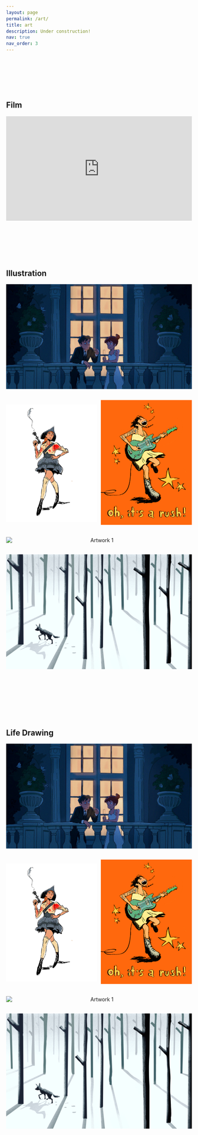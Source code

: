 ```yaml
---
layout: page
permalink: /art/
title: art
description: Under construction!
nav: true
nav_order: 3
---
```


<style>
  .art-section {
    display: flex;
    flex-direction: column;
    margin: 100px 0;
  }

  .art-row {
    display: flex;
    justify-content: space-between;
    width: 100%;
    gap: 10px; /* Minimized gap between images */
    margin-bottom: 20px; /* Controlled space between rows */
  }

  .art-item {
    flex: 1;
    text-align: center;
    display: flex;
    justify-content: center;
  }

  .art-item img {
    height: auto;
    max-height: 500px; /* Ensures uniform height */
    width: 100%; /* Ensures full width within the container */
    object-fit: contain; /* Maintain aspect ratio without distorting image */
    margin-bottom: 10px;
    cursor: pointer;
  }

  .video-container {
    position: relative;
    padding-bottom: 56.25%; /* 16:9 aspect ratio */
    height: 0;
    overflow: hidden;
  }

  .video-container iframe {
    position: absolute;
    top: 0;
    left: 0;
    width: 100%;
    height: 100%;
    border: none;
  }
  .lightboxOverlay {
    background-color: rgba(0, 0, 0, 0.8); /* Set lower opacity (default is 0.8) */
  }
</style>


<article>

<section class="art-section" id="film">
      <h2>Film</h2>
      <div class="video-container">
        <!-- Embed your video here -->
        <iframe width="560" height="315" src="https://www.youtube.com/embed/8dKbrDJAVrU?si=625nRcwo0GzEU_xl&amp;controls=0" title="YouTube video player" frameborder="0" allow="accelerometer; autoplay; clipboard-write; encrypted-media; gyroscope; picture-in-picture; web-share" referrerpolicy="strict-origin-when-cross-origin" allowfullscreen></iframe>
      </div>
</section>

<section class="art-section" id="illustration">
    <h2>Illustration</h2>
  <!-- Row with 1 item -->
  <div class="art-row">
    <div class="art-item">
      <img src="/assets/img/art/wedding.jpg" alt="Artwork 1">
    </div>
  </div>
  <!-- Row with 2 items -->
  <div class="art-row">
    <div class="art-item">
            <img src="/assets/img/art/mav-min.jpg" alt="Artwork 2">
    </div>
    <div class="art-item">
        <a href="/assets/img/art/jbrekkie.jpg" data-lightbox="art-gallery">
            <img src="/assets/img/art/jbrekkie.jpg" alt="Artwork 3">
        </a>
    </div>
  </div>
  <div class="art-row">
    <div class="art-item">
        <img src="/assets/img/art/late_nighters.gif" alt="Artwork 1">
    </div>
  </div>
  <div class="art-row">
    <div class="art-item">
        <img src="/assets/img/art/snowy_woods.jpg" alt="Artwork 1">
    </div>
  </div>
</section>

<section class="art-section" id="life-drawing">
    <h2>Life Drawing</h2>
  <!-- Row with 1 item -->
  <div class="art-row">
    <div class="art-item">
      <img src="/assets/img/art/wedding.jpg" alt="Artwork 1">
    </div>
  </div>
  <!-- Row with 2 items -->
  <div class="art-row">
    <div class="art-item">
            <img src="/assets/img/art/mav-min.jpg" alt="Artwork 2">
    </div>
    <div class="art-item">
        <a href="/assets/img/art/jbrekkie.jpg" data-lightbox="art-gallery">
            <img src="/assets/img/art/jbrekkie.jpg" alt="Artwork 3">
        </a>
    </div>
  </div>
  <div class="art-row">
    <div class="art-item">
        <img src="/assets/img/art/late_nighters.gif" alt="Artwork 1">
    </div>
  </div>
  <div class="art-row">
    <div class="art-item">
        <img src="/assets/img/art/snowy_woods.jpg" alt="Artwork 1">
    </div>
  </div>
</section>




</article>

  <!-- Row with 3 items -->
  <!-- <div class="art-row">
    <div class="art-item">
      <img src="/path/to/art4.jpg" alt="Artwork 4">
    </div>
    <div class="art-item">
      <img src="/path/to/art5.jpg" alt="Artwork 5">
    </div>
    <div class="art-item">
      <img src="/path/to/art6.jpg" alt="Artwork 6">
    </div>
  </div> -->



<!-- 
For now, this page is assumed to be a static description of your courses. You can convert it to a collection similar to `_projects/` so that you can have a dedicated page for each course.

Organize your courses by years, topics, or universities, however you like! -->
